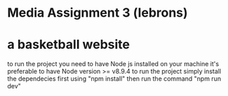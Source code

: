 # Media Assignment 3 (lebrons)
# a basketball website
to run the project you need to have Node js installed on your machine
it's preferable to have Node version >= v8.9.4 
to run the project simply install the dependecies first using "npm install"
then run the command "npm run dev"
